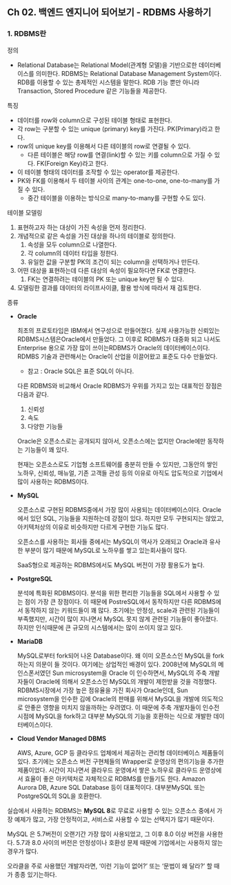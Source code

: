 ## Ch 02. 백엔드 엔지니어 되어보기 - RDBMS 사용하기

### 1. RDBMS란

정의

- Relational Database는 Relational Model(관계형 모델)을 기반으로한 데이터베이스를 의미한다. RDBMS는 Relational Database Management System이다. RDB를 이용할 수 있는 총제적인 시스템을 말한다. RDB 기능 뿐만 아니라 Transaction, Stored Procedure 같은 기능들을 제공한다.

특징

- 데이터를 row와 column으로 구성된 테이블 형태로 표현한다.
- 각 row는 구분할 수 있는 unique (primary) key를 가진다. PK(Primary)라고 한다.
- row의 unique key를 이용해서 다른 테이블의 row로 연결될 수 있다.
    - 다른 테이블은 해당 row를 연결(link)할 수 있는 키를 column으로 가질 수 있다. FK(Foreign Key)라고 한다.
- 이 테이블 형태의 데이터를 조작할 수 있는 operator를 제공한다.
- PK와 FK를 이용해서 두 테이블 사이의 관계는 one-to-one, one-to-many를 가질 수 있다.
    - 중간 테이블을 이용하는 방식으로 many-to-many를 구현할 수도 있다.
    

테이블 모델링

1. 표현하고자 하는 대상이 가진 속성을 먼저 정리한다.
2. 개념적으로 같은 속성을 가진 대상을 하나의 테이블로 정의한다.
    1. 속성을 모두 column으로 나열한다.
    2. 각 column의 데이터 타입을 정한다.
    3. 유일한 값을 구분할 PK의 조건이 되는 column을 선택하거나 만든다.
3. 어떤 대상을 표현하는데 다른 대상의 속성이 필요하다면 FK로 연결한다.
    1. FK는 연결하려는 테이블의 PK 또는 unique key만 될 수 있다.
4. 모델링한 결과를 데이터의 라이프사이클, 활용 방식에 따라서 재 검토한다.

종류

- **Oracle**
    
    최초의 프로토타입은 IBM에서 연구성으로 만들어졌다. 실제 사용가능한 신뢰있는 RDBMS시스템은Oracle에서 만들었다. 그 이후로 RDBMS가 대중화 되고 나서도 Enterprise 용으로 가장 많이 쓰이는RDBMS가 Oracle의 데이터베이스이다. RDMBS 기술과 관련해서는 Oracle이 산업을 이끌어왔고 표준도 다수 만들었다.
    
    - 참고 : Oracle SQL은 표준 SQL이 아니다.
    
    다른 RDBMS와 비교해서 Oracle RDBMS가 우위를 가지고 있는 대표적인 장점은 다음과 같다.
    
    1. 신뢰성
    2. 속도
    3. 다양한 기능들
    
    Oracle은 오픈소스로는 공개되지 않아서, 오픈소스에는 없지만 Oracle에만 동작하는 기능들이 꽤 있다.
    
    현재는 오픈소스로도 기업형 소프트웨어를 충분히 만들 수 있지만, 그동안의 쌓인 노하우, 신뢰성, 매뉴얼, 기존 고객들 관성 등의 이유로 아직도 압도적으로 기업에서 많이 사용하는 RDBMS이다.
    
- **MySQL**
    
    오픈소스로 구현된 RDBMS중에서 가장 많이 사용되는 데이터베이스이다. Oracle에서 있던 SQL, 기능들을 지원하는데 강점이 있다. 하지만 모두 구현되지는 않았고, 아키텍처상의 이유로 비슷하지만 다르게 구현한 기능도 많다.
    
    오픈소스를 사용하는 회사들 중에서는 MySQL이 역사가 오래되고 Oracle과 유사한 부분이 많기 때문에 MySQL로 노하우를 쌓고 있는회사들이 많다.
    
    SaaS형으로 제공하는 RDBMS에서도 MySQL 버전이 가장 활용도가 높다.
    
- **PostgreSQL**
    
    분석에 특화된 RDBMS이다. 분석을 위한 편리한 기능들을 SQL에서 사용할 수 있는 점이 가장 큰 장점이다. 이 때문에 PostreSQL에서 동작하지만 다른 RDBMS에서 동작하지 않는 키워드들이 꽤 많다.
    초기에는 안정성, scale과 관련된 기능들이 부족했지만, 시간이 많이 지나면서 MySQL 못지 않게 관련된 기능들이 좋아졌다. 하지만 인식때문에 큰 규모의 시스템에서는 많이 쓰이지 않고 있다.
    
- **MariaDB**
    
    MySQL로부터 fork되어 나온 Database이다. 왜 이미 오픈소스인 MySQL을 fork하는지 의문이 들 것이다. 여기에는 상업적인 배경이 있다. 2008년에 MySQL의 메인스폰서였던 Sun microsystem을 Oracle 이 인수하면서, MySQL의 주축 개발자들이 Oracle에 의해서 오픈소스인 MySQL의 개발이 제한받을 것을 걱정했다. RDBMS시장에서 가장 높은 점유율을 가진 회사가 Oracle인데, Sun microsystem을 인수한 김에 Oracle의 판매를 위해서 MySQL을 개발에 의도적으로 안좋은 영향을 미치지 않을까하는 우려였다. 이 때문에 주축 개발자들이 인수전 시점에 MySQL을 fork하고 대부분 MySQL의 기능을 호환하는 식으로 개발한 데이터베이스이다.
    
- **Cloud Vendor Managed DBMS**
    
    AWS, Azure, GCP 등 클라우드 업체에서 제공하는 관리형 데이터베이스 제품들이 있다. 초기에는 오픈소스 버전 구현체들의 Wrapper로 운영상의 편의기능을 추가한 제품이었다. 시간이 지나면서 클라우드 운영에서 쌓은 노하우로 클라우드 운영상에서 효율이 좋은 아키텍처로 자체적으로 RDBMS를 만들기도 한다. Amazon Aurora DB, Azure SQL Database 등이 대표적이다. 대부분MySQL 또는 PostgreSQL의 SQL을 호환한다.
    

실습에서 사용하는 RDBMS는 **MySQL 8**로 무료로 사용할 수 있는 오픈소스 중에서 가장 예제가 많고, 가장 안정적이고, 서비스로 사용할 수 있는 선택지가 많기 때문이다.

MySQL 은 5.7버전이 오랜기간 가장 많이 사용되었고, 그 이후 8.0 이상 버전을 사용한다. 5.7과 8.0 사이의 버전은 안정성이나 호환성 문제 때문에 기업에서는 사용하지 않는 경우가 많다.

오라클을 주로 사용했던 개발자라면, ‘이런 기능이 없어?’ 또는 ‘문법이 왜 달라?’ 할 때가 종종 있기는하다.